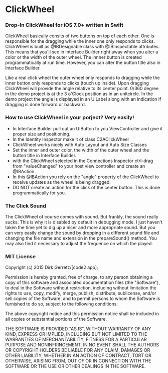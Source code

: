 # ClickWheel
### Drop-In ClickWheel for iOS 7.0+ written in Swift

ClickWheel basically consits of two buttons on top of each other. One is responsible for the dragging while the inner one only responds to clicks. ClickWheel is built as @IBDesignable class with @IBInspectable attributes. This means that you'll see in Interface Builder right away when you alter a color or the width of the outer wheel. The innner button is created programmatically at run time. However, you can alter the button title also in Interface Builder.

Like a real click wheel the outer wheel only responds to dragging while the inner button only responds to clicks (touch up inside). Upon dragging ClickWheel will provide the angle relative to its center point. 0/360 degree in the demo project is at the 3 o'Clock position as in an unitcircle. In the demo project the angle is displayed in an UILabel along with an indication if dragging is done forward or backward.

### How to use ClickWheel in your porject? Very easily!

- In Interface Builder pull out an UIButton to you ViewController and give it proper size and positioning. 
- In the Identity Inspector make it of class C2AClickWheel
- ClickWheel works nicely with Auto Layout and Auto Size Classes
- Set the inner and outer color, the width of the outer wheel and the button title in Interface Builder.
- with the ClickWheel selected in the Connections Inspector ctrl-drag from "valueChanged" to your host view controller and create an @IBAction
- In this @IBAction you rely on the "angle" property of the ClickWheel to receive updates as the wheel is being dragged.
- DO NOT create an action for the click of the center button. This is done programmatically for you.

### The Click Sound
The ClickWheel of course comes with sound. But frankly, the sound really sucks. This is why it is disabled by default in debugging mode. I just haven't taken the time yet to dig up a nicer and more appropriate sound. But you can very easily change the sound by dropping in a different sound file and changing the file name and extension in the prepareSound() method. You may also find it necessary to adjust the frequence on which the played.

### MIT License

Copyright (c) 2015 Dirk Gerretz/[code2 app];

Permission is hereby granted, free of charge, to any person obtaining a copy of this software and associated documentation files (the "Software"), to deal in the Software without restriction, including without limitation the rights to use, copy, modify, merge, publish, distribute, sublicense, and/or sell copies of the Software, and to permit persons to whom the Software is furnished to do so, subject to the following conditions:

The above copyright notice and this permission notice shall be included in all copies or substantial portions of the Software.

THE SOFTWARE IS PROVIDED "AS IS", WITHOUT WARRANTY OF ANY KIND, EXPRESS OR IMPLIED, INCLUDING BUT NOT LIMITED TO THE WARRANTIES OF MERCHANTABILITY, FITNESS FOR A PARTICULAR PURPOSE AND NONINFRINGEMENT. IN NO EVENT SHALL THE AUTHORS OR COPYRIGHT HOLDERS BE LIABLE FOR ANY CLAIM, DAMAGES OR OTHER LIABILITY, WHETHER IN AN ACTION OF CONTRACT, TORT OR OTHERWISE, ARISING FROM, OUT OF OR IN CONNECTION WITH THE SOFTWARE OR THE USE OR OTHER DEALINGS IN THE SOFTWARE.
